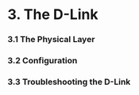# 3. The D-Link

### 3.1 The Physical Layer


### 3.2 Configuration

### 3.3 Troubleshooting the D-Link